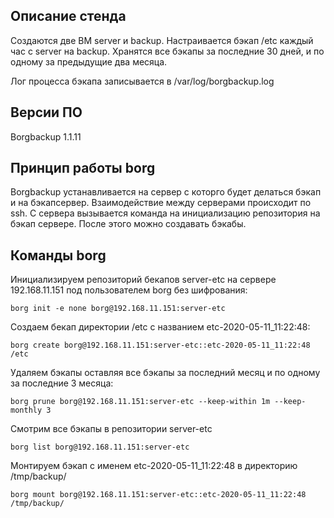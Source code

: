 ## Описание стенда
Создаются две ВМ server и backup. Настраивается бэкап /etc каждый час с server на backup.
Хранятся все бэкапы за последние 30 дней, и по одному за предыдущие два месяца.

Лог процесса бэкапа записывается в /var/log/borgbackup.log

## Версии ПО
Borgbackup 1.1.11

## Принцип работы borg
Borgbackup устанавливается на сервер с которго будет делаться бэкап и на бэкапсервер. Взаимодействие между серверами происходит по ssh. С сервера вызывается команда на инициализацию репозитория на бэкап сервере. После этого можно создавать бэкабы.

## Команды borg
Инициализируем репозиторий бекапов server-etc на сервере 192.168.11.151 под пользователем borg без шифрования:
```
borg init -e none borg@192.168.11.151:server-etc
```
Создаем бекап директории /etc с названием etc-2020-05-11_11:22:48:
```
borg create borg@192.168.11.151:server-etc::etc-2020-05-11_11:22:48 /etc
```
Удаляем бэкапы оставляя все бэкапы за последний месяц и по одному за последние 3 месяца:
```
borg prune borg@192.168.11.151:server-etc --keep-within 1m --keep-monthly 3
```
Смотрим все бэкапы в репозитории server-etc
```
borg list borg@192.168.11.151:server-etc
```
Монтируем бэкап с именем etc-2020-05-11_11:22:48 в директорию /tmp/backup/
```
borg mount borg@192.168.11.151:server-etc::etc-2020-05-11_11:22:48 /tmp/backup/
```